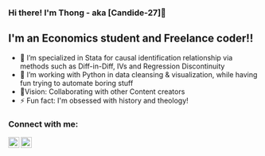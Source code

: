 ### Hi there! I'm Thong - aka [Candide-27]👋

## I'm an Economics student and Freelance coder!!

- 🌱 I’m specialized in Stata for causal identification relationship via methods such as Diff-in-Diff, IVs and Regression Discontinuity
- 🌱 I’m working with Python in data cleansing & visualization, while having fun trying to automate boring stuff
- 🥅Vision: Collaborating with other Content creators
- ⚡ Fun fact: I'm obsessed with history and theology!

### Connect with me:

[<img align="left" alt="Candide-27 | LinkedIn" width="22px" src="https://cdn.jsdelivr.net/npm/simple-icons@v3/icons/linkedin.svg" />][linkedin]
[<img align="left" alt="Candide-27 | Instagram" width="22px" src="https://cdn.jsdelivr.net/npm/simple-icons@v3/icons/instagram.svg" />][instagram]

<br />


</details>

[instagram]: https://www.instagram.com/nhatthongg/?hl=en
[linkedin]: https://www.linkedin.com/in/thong-huynh-8907441aa/



<!--
**Candide-27/Candide-27** is a ✨ _special_ ✨ repository because its `README.md` (this file) appears on your GitHub profile.

Here are some ideas to get you started:

- 🔭 I’m currently working on ...
- 🌱 I’m currently learning ...
- 👯 I’m looking to collaborate on ...
- 🤔 I’m looking for help with ...
- 💬 Ask me about ...
- 📫 How to reach me: ...
- 😄 Pronouns: ...
- ⚡ Fun fact: ...
-->

